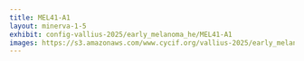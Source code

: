 ```yaml
---
title: MEL41-A1
layout: minerva-1-5
exhibit: config-vallius-2025/early_melanoma_he/MEL41-A1
images: https://s3.amazonaws.com/www.cycif.org/vallius-2025/early_melanoma_he/MEL41-A1
---
```

